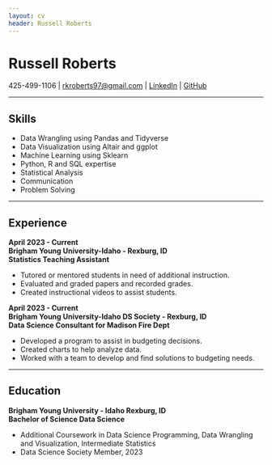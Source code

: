 ```yaml
---
layout: cv
header: Russell Roberts 
---
```


# Russell Roberts




<div id="webaddress">
425-499-1106
| <a href="https://www.rkroberts97@gmail.com">rkroberts97@gmail.com</a>
| <a href="https://www.linkedin.com/in/russellkenneyroberts97">LinkedIn</a>
| <a href="https://github.com/RKRoberts97">GitHub</a>
</div>


<!-- https://www.monique.tech/the-art-of-markdown -->

---

## Skills

- Data Wrangling using Pandas and Tidyverse
- Data Visualization using Altair and ggplot
- Machine Learning using Sklearn
- Python, R and SQL expertise
- Statistical Analysis
- Communication
- Problem Solving

---

## Experience

**April 2023 - Current**  
**Brigham Young University-Idaho - Rexburg, ID**  
**Statistics Teaching Assistant**

- Tutored or mentored students in need of additional instruction.
- Evaluated and graded papers and recorded grades.
- Created instructional videos to assist students.

**April 2023 - Current**  
**Brigham Young University-Idaho DS Society - Rexburg, ID**  
**Data Science Consultant for Madison Fire Dept**

- Developed a program to assist in budgeting decisions.
- Created charts to help analyze data.
- Worked with a team to develop and find solutions to budgeting needs.

---

## Education

**Brigham Young University - Idaho Rexburg, ID**  
**Bachelor of Science Data Science**

- Additional Coursework in Data Science Programming, Data Wrangling and Visualization, Intermediate Statistics
- Data Science Society Member, 2023


<!-- ### Footer


Last updated: June 2023 -->







